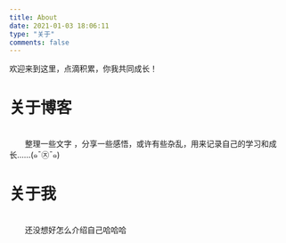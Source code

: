 ```yaml
---
title: About
date: 2021-01-03 18:06:11
type: "关于"
comments: false
---
```

欢迎来到这里，点滴积累，你我共同成长！  

关于博客
=
</br>　　整理一些文字 ，分享一些感悟，或许有些杂乱，用来记录自己的学习和成长……(๑¯㉨¯๑)

关于我
=
</br>　　还没想好怎么介绍自己哈哈哈